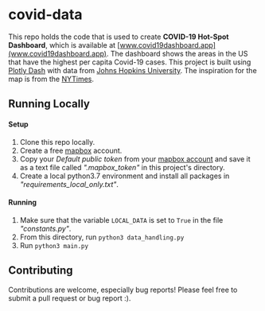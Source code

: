 # covid-data

This repo holds the code that is used to create **COVID-19 Hot-Spot Dashboard**, which
is available at [www.covid19dashboard.app](www.covid19dashboard.app). The 
dashboard shows the areas in the US that have the highest per capita Covid-19 cases. 
This project is built using [Plotly Dash](https://plotly.com/dash/) with data from 
[Johns Hopkins University](https://github.com/CSSEGISandData/COVID-19). 
The inspiration for the map is from the [NYTimes](https://www.nytimes.com/interactive/2020/us/coronavirus-us-cases.html).

## Running Locally
#### Setup
1. Clone this repo locally.
1. Create a free [mapbox](https://www.mapbox.com/) account.
1. Copy your *Default public token* from your [mapbox account](https://account.mapbox.com/) and save it as a text file called *".mapbox_token"* in this project's directory.
1. Create a local python3.7 environment and install all packages in *"requirements_local_only.txt"*.

#### Running
1. Make sure that the variable `LOCAL_DATA` is set to `True` in the file *"constants.py"*.
1. From this directory, run `python3 data_handling.py`
1. Run `python3 main.py`


## Contributing
Contributions are welcome, especially bug reports! Please feel free to submit a pull request or bug report :).  